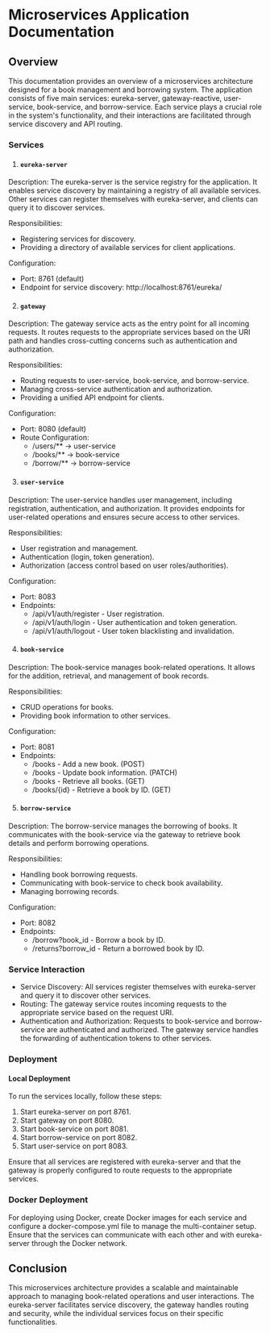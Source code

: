 # Microservices Application Documentation
## Overview

This documentation provides an overview of a microservices architecture designed for a book management and borrowing 
system. The application consists of five main services: eureka-server, gateway-reactive, user-service, book-service, 
and borrow-service. Each service plays a crucial role in the system's functionality, and their interactions are 
facilitated through service discovery and API routing.

### Services
1. #### `eureka-server`
Description:
   The eureka-server is the service registry for the application. It enables service discovery by maintaining a 
   registry of all available services. Other services can register themselves with eureka-server, and clients can 
   query it to discover services.

Responsibilities:
* Registering services for discovery.
* Providing a directory of available services for client applications.
    
Configuration: 
* Port: 8761 (default)
* Endpoint for service discovery: http://localhost:8761/eureka/


2. #### `gateway`
Description:
   The gateway service acts as the entry point for all incoming requests. It routes requests to the appropriate 
   services based on the URI path and handles cross-cutting concerns such as authentication and authorization.

Responsibilities:
* Routing requests to user-service, book-service, and borrow-service.
* Managing cross-service authentication and authorization.
* Providing a unified API endpoint for clients.

Configuration:
* Port: 8080 (default)
* Route Configuration:
  * /users/** → user-service
  * /books/** → book-service
  * /borrow/** →  borrow-service


3. #### `user-service`
Description:
   The user-service handles user management, including registration, authentication, and authorization. It provides 
   endpoints for user-related operations and ensures secure access to other services.

Responsibilities:
* User registration and management.
* Authentication (login, token generation).
* Authorization (access control based on user roles/authorities).

Configuration:
* Port: 8083
* Endpoints:
  * /api/v1/auth/register - User registration.
  * /api/v1/auth/login - User authentication and token generation.
  * /api/v1/auth/logout - User token blacklisting and invalidation.


4. #### `book-service`
Description:
   The book-service manages book-related operations. It allows for the addition, retrieval, and management of 
   book records.

Responsibilities:
* CRUD operations for books.
* Providing book information to other services.

Configuration:
* Port: 8081
* Endpoints:
   * /books - Add a new book. (POST)
  * /books - Update book information. (PATCH)
   * /books - Retrieve all books. (GET)
  * /books/{id} - Retrieve a book by ID. (GET)


5. #### `borrow-service`
Description:
   The borrow-service manages the borrowing of books. It communicates with the book-service via the gateway to retrieve
   book details and perform borrowing operations.

Responsibilities:
* Handling book borrowing requests.
* Communicating with book-service to check book availability.
* Managing borrowing records.

Configuration:
* Port: 8082 
* Endpoints:
  * /borrow?book_id - Borrow a book by ID. 
  * /returns?borrow_id - Return a borrowed book by ID. 

### Service Interaction
* Service Discovery: All services register themselves with eureka-server and query it to discover other services.
* Routing: The gateway service routes incoming requests to the appropriate service based on the request URI.
* Authentication and Authorization: Requests to book-service and borrow-service are authenticated and authorized. 
The gateway service handles the forwarding of authentication tokens to other services.
  
### Deployment
#### Local Deployment
To run the services locally, follow these steps:
1. Start eureka-server on port 8761.
2. Start gateway on port 8080.
3. Start book-service on port 8081. 
4. Start borrow-service on port 8082. 
5. Start user-service on port 8083.
   
Ensure that all services are registered with eureka-server and that the gateway is properly configured to route requests to the appropriate services.

### Docker Deployment
For deploying using Docker, create Docker images for each service and configure a docker-compose.yml file to manage 
the multi-container setup. Ensure that the services can communicate with each other and with eureka-server through 
the Docker network.

## Conclusion
This microservices architecture provides a scalable and maintainable approach to managing book-related operations 
and user interactions. The eureka-server facilitates service discovery, the gateway handles routing and security, 
while the individual services focus on their specific functionalities.